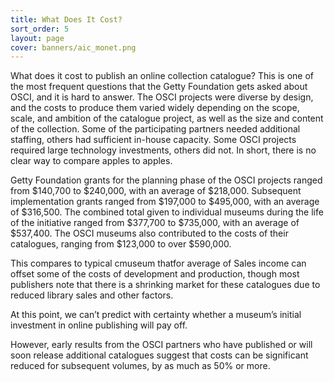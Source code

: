 ```yaml
---
title: What Does It Cost?
sort_order: 5
layout: page
cover: banners/aic_monet.png
---
```

What does it cost to publish an online collection catalogue? This is one of the most frequent questions that the Getty Foundation gets asked about OSCI, and it is hard to answer. The OSCI projects were diverse by design, and the costs to produce them varied widely depending on the scope, scale, and ambition of the catalogue project, as well as the size and content of the collection. Some of the participating partners needed additional staffing, others had sufficient in-house capacity. Some OSCI projects required large technology investments, others did not. In short, there is no clear way to compare apples to apples.

Getty Foundation grants for the planning phase of the OSCI projects ranged from $140,700 to $240,000, with an average of $218,000. Subsequent implementation grants ranged from $197,000 to $495,000, with an average of $316,500. The combined total given to individual museums during the life of the initiative ranged from $377,700 to $735,000, with an average of $537,400. The OSCI museums also contributed to the costs of their catalogues, ranging from $123,000 to over $590,000.

This compares to typical cmuseum thatfor average of Sales income can offset some of the costs of development and production, though most publishers note that there is a shrinking market for these catalogues due to reduced library sales and other factors.

At this point, we can’t predict with certainty whether a museum’s initial investment in online publishing will pay off.

However, early results from the OSCI partners who have published or will soon release additional catalogues suggest that costs can be significant reduced for subsequent volumes, by as much as 50% or more.

